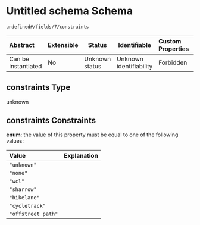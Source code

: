 # Untitled schema Schema

```txt
undefined#/fields/7/constraints
```




| Abstract            | Extensible | Status         | Identifiable            | Custom Properties | Additional Properties | Access Restrictions | Defined In                                                                      |
| :------------------ | ---------- | -------------- | ----------------------- | :---------------- | --------------------- | ------------------- | ------------------------------------------------------------------------------- |
| Can be instantiated | No         | Unknown status | Unknown identifiability | Forbidden         | Allowed               | none                | [link_tod.schema.json\*](../../out/link_tod.schema.json "open original schema") |

## constraints Type

unknown

## constraints Constraints

**enum**: the value of this property must be equal to one of the following values:

| Value              | Explanation |
| :----------------- | ----------- |
| `"unknown"`        |             |
| `"none"`           |             |
| `"wcl"`            |             |
| `"sharrow"`        |             |
| `"bikelane"`       |             |
| `"cycletrack"`     |             |
| `"offstreet path"` |             |
